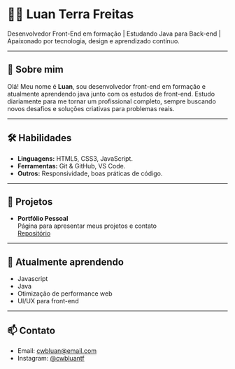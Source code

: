 # 👨‍💻 Luan Terra Freitas

Desenvolvedor Front-End em formação | Estudando Java para Back-end | Apaixonado por tecnologia, design e aprendizado contínuo.

---

## 🚀 Sobre mim

Olá! Meu nome é **Luan**, sou desenvolvedor front-end em formação e atualmente aprendendo java junto com os estudos de front-end. Estudo diariamente para me tornar um profissional completo, sempre buscando novos desafios e soluções criativas para problemas reais.

---

## 🛠️ Habilidades

- **Linguagens:** HTML5, CSS3, JavaScript.
- **Ferramentas:** Git & GitHub, VS Code.
- **Outros:** Responsividade, boas práticas de código.

---

## 📂 Projetos

- **Portfólio Pessoal**  
  Página para apresentar meus projetos e contato  
  [Repositório](https://github.com/cwbluantf/portif-lio)

---

## 🌱 Atualmente aprendendo

- Javascript
- Java
- Otimização de performance web
- UI/UX para front-end

---

## 📫 Contato

- Email: cwbluan@email.com
- Instagram: [@cwbluantf](https://instagram.com/cwbluantf)




